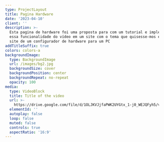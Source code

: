 ```yaml
---
type: ProjectLayout
title: Pagina Hardware
date: '2023-04-10'
client: ''
description: >-
  Esta pagina de hardware foi uma proposta para com um tutorial e implementar
  essa funcionalidade do vídeo em um site com o tema que quisesse-mos e eu fiz o
  site de um configurador de hardware para um PC  
addTitleSuffix: true
colors: colors-a
backgroundImage:
  type: BackgroundImage
  url: /images/bg2.jpg
  backgroundSize: cover
  backgroundPosition: center
  backgroundRepeat: no-repeat
  opacity: 100
media:
  type: VideoBlock
  title: Title of the video
  url: >-
    https://drive.google.com/file/d/1OLJKVJjfaPWK2UYGtx_1-j0_WEJQFyh5/view?usp=sharing
  elementId: ''
  autoplay: false
  loop: false
  muted: false
  controls: true
  aspectRatio: '16:9'
---
```

